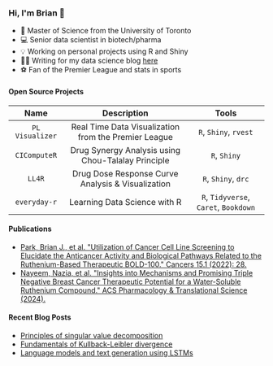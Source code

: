 ### Hi, I'm Brian 👋 
* 📖 Master of Science from the University of Toronto
* 💻 Senior data scientist in biotech/pharma
* 💡 Working on personal projects using R and Shiny
* ✍🏻 Writing for my data science blog [here](https://brianjmpark.github.io/) 
* ⚽️ Fan of the Premier League and stats in sports

#### Open Source Projects

| Name      | Description | Tools     |
| :---:        |    :----:  |        :---: |
| `PL Visualizer`      | Real Time Data Visualization from the Premier League | `R`, `Shiny`, `rvest`   |
| `CIComputeR`      | Drug Synergy Analysis using Chou-Talalay Principle       | `R`, `Shiny`   |
| `LL4R`      | Drug Dose Response Curve Analysis & Visualization        | `R`, `Shiny`, `drc`   |
| `everyday-r`      | Learning Data Science with R       | `R`, `Tidyverse`, `Caret`, `Bookdown`   |

#### Publications

* [Park, Brian J., et al. "Utilization of Cancer Cell Line Screening to Elucidate the Anticancer Activity and Biological Pathways Related to the Ruthenium-Based Therapeutic BOLD-100." Cancers 15.1 (2022): 28.](https://pubmed.ncbi.nlm.nih.gov/36612025/)
* [Nayeem, Nazia, et al. "Insights into Mechanisms and Promising Triple Negative Breast Cancer Therapeutic Potential for a Water-Soluble Ruthenium Compound." ACS Pharmacology & Translational Science (2024).](https://pubs.acs.org/doi/10.1021/acsptsci.4c00020)

#### Recent Blog Posts
* [Principles of singular value decomposition](https://brianjmpark.github.io/post/2023-03-31-principles-of-singular-value-decomposition-index/)
* [Fundamentals of Kullback-Leibler divergence](https://brianjmpark.github.io/post/2022-11-10-fundamentals-of-kullback-leibler-divergence-index/)
* [Language models and text generation using LSTMs](https://brianjmpark.github.io/post/2022-08-23-language-models-and-text-generation-using-lstms-index/)


